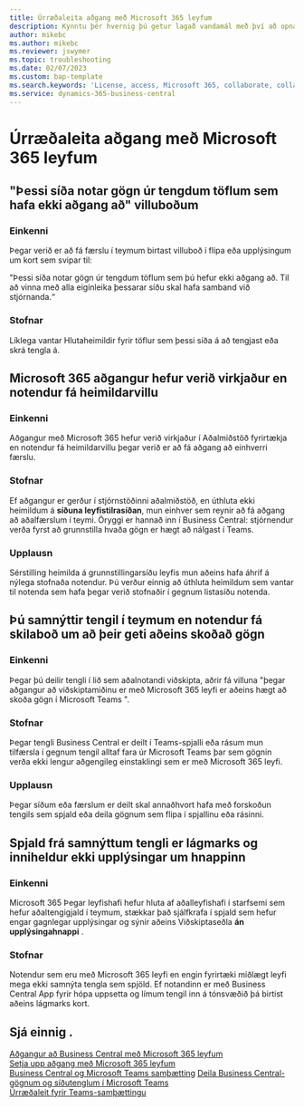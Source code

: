 ```yaml
---
title: Úrræðaleita aðgang með Microsoft 365 leyfum
description: Kynntu þér hvernig þú getur lagað vandamál með því að opna Business Central með aðeins Microsoft 365 leyfi.
author: mikebc
ms.author: mikebc
ms.reviewer: jswymer
ms.topic: troubleshooting
ms.date: 02/07/2023
ms.custom: bap-template
ms.search.keywords: 'License, access, Microsoft 365, collaborate, collaboration, Teams, Microsoft Teams'
ms.service: dynamics-365-business-central
---
```


# <a name="troubleshoot-access-with-microsoft-365-licenses"></a>Úrræðaleita aðgang með Microsoft 365 leyfum

## <a name="this-page-uses-data-from-related-tables-that-you-do-not-have-access-to-error-message"></a>"Þessi síða notar gögn úr tengdum töflum sem hafa ekki aðgang að" villuboðum

### <a name="symptoms"></a>Einkenni

Þegar verið er að fá færslu í teymum birtast villuboð í flipa eða upplýsingum um kort sem svipar til:

"Þessi síða notar gögn úr tengdum töflum sem þú hefur ekki aðgang að. Til að vinna með alla eiginleika þessarar síðu skal hafa samband við stjórnanda.“

### <a name="cause"></a>Stofnar

Líklega vantar Hlutaheimildir fyrir töflur sem þessi síða á að tengjast eða skrá tengla á.

## <a name="microsoft-365-access-has-been-enabled-but-users-get-a-permission-error"></a>Microsoft 365 aðgangur hefur verið virkjaður en notendur fá heimildarvillu

### <a name="symptoms-1"></a>Einkenni

Aðgangur með  Microsoft 365  hefur verið virkjaður í Aðalmiðstöð fyrirtækja en notendur fá heimildarvillu þegar verið er að fá aðgang að einhverri færslu.

### <a name="cause-1"></a>Stofnar

Ef aðgangur er gerður í stjórnstöðinni aðalmiðstöð, en úthluta ekki heimildum á  **síðuna leyfistilrasíðan**, mun einhver sem reynir að fá aðgang að aðalfærslum í teymi. Öryggi er hannað inn í Business Central: stjórnendur verða fyrst að grunnstilla hvaða gögn er hægt að nálgast í Teams. 

### <a name="resolution"></a>Upplausn

Sérstilling heimilda á grunnstillingarsíðu leyfis mun aðeins hafa áhrif á nýlega stofnaða notendur. Þú verður einnig að úthluta heimildum sem vantar til notenda sem hafa þegar verið stofnaðir í gegnum listasíðu notenda. 

## <a name="you-shared-a-link-in-teams-but-users-get-a-message-that-they-can-only-view-data"></a>Þú samnýttir tengil í teymum en notendur fá skilaboð um að þeir geti aðeins skoðað gögn

### <a name="symptoms-2"></a>Einkenni

Þegar þú deilir tengli í lið sem aðalnotandi viðskipta, aðrir fá villuna "þegar aðgangur að viðskiptamiðinu er með  Microsoft 365  leyfi er aðeins hægt að skoða gögn í  Microsoft Teams ".

### <a name="cause-2"></a>Stofnar

Þegar tengli Business Central er deilt í Teams-spjalli eða rásum mun tilfærsla í gegnum tengil alltaf fara úr Microsoft Teams þar sem gögnin verða ekki lengur aðgengileg einstaklingi sem er með Microsoft 365 leyfi.

### <a name="resolution-1"></a>Upplausn

Þegar síðum eða færslum er deilt skal annaðhvort hafa með forskoðun tengils sem spjald eða deila gögnum sem flipa í spjallinu eða rásinni.

## <a name="card-from-shared-link-is-minimal-and-doesnt-include-details-button"></a>Spjald frá samnýttum tengli er lágmarks og inniheldur ekki upplýsingar um hnappinn

### <a name="symptoms-3"></a>Einkenni

 Microsoft 365 Þegar leyfishafi hefur hluta af aðalleyfishafi í starfsemi sem hefur aðaltengigjald í teymum, stækkar það sjálfkrafa í spjald sem hefur engar gagnlegar upplýsingar og sýnir aðeins Viðskiptaseðla  **án upplýsingahnappi** .

### <a name="cause-3"></a>Stofnar

Notendur sem eru með  Microsoft 365  leyfi en engin fyrirtæki miðlægt leyfi mega ekki samnýta tengla sem spjöld. Ef notandinn er með Business Central App fyrir hópa uppsetta og límum tengil inn á tónsvæðið þá birtist aðeins lágmarks kort. 

## <a name="see-also"></a>Sjá einnig .

[Aðgangur að Business Central með Microsoft 365 leyfum](admin-access-with-m365-license.md#minimum-requirements)  
[Setja upp aðgang með Microsoft 365 leyfum](admin-access-with-m365-license-setup.md)  
[Business Central og Microsoft Teams samþætting](across-teams-overview.md)
[Deila Business Central-gögnum og síðutenglum í Microsoft Teams](across-working-with-teams.md)  
[Úrræðaleit fyrir Teams-samþættingu](admin-teams-troubleshooting.md)  
